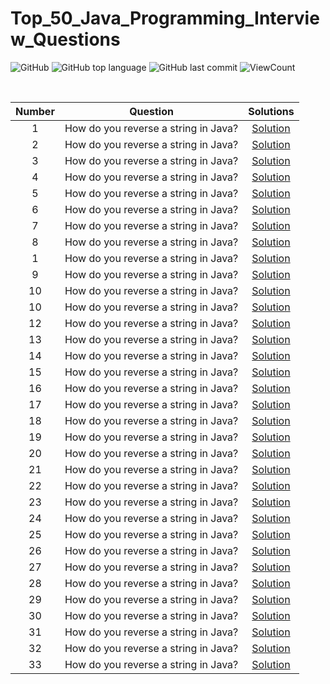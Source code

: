 # Top_50_Java_Programming_Interview_Questions


![GitHub](https://img.shields.io/github/license/hegdepavankumar/Top_50_Java_Programming_Interview_Questions?style=flat)
![GitHub top language](https://img.shields.io/github/languages/top/hegdepavankumar/Top_50_Java_Programming_Interview_Questions?style=flat)
![GitHub last commit](https://img.shields.io/github/last-commit/hegdepavankumar/Top_50_Java_Programming_Interview_Questions?style=flat)
![ViewCount](https://views.whatilearened.today/views/github/hegdepavankumar/Top_50_Java_Programming_Interview_Questions.svg?cache=remove)



<br>


| Number | Question| Solutions |
|:------:|------------|:---------:|
| 1 | How do you reverse a string in Java? | [Solution](https://github.com/hegdepavankumar/Top_50_Java_Programming_Interview_Questions/blob/main/Java_Programs/Question1.java)
| 2 | How do you reverse a string in Java? | [Solution](https://github.com/hegdepavankumar/Top_50_Java_Programming_Interview_Questions/blob/main/Java_Programs/Question1.java)
| 3 | How do you reverse a string in Java? | [Solution](https://github.com/hegdepavankumar/Top_50_Java_Programming_Interview_Questions/blob/main/Java_Programs/Question1.java)
| 4 | How do you reverse a string in Java? | [Solution](https://github.com/hegdepavankumar/Top_50_Java_Programming_Interview_Questions/blob/main/Java_Programs/Question1.java)
| 5 | How do you reverse a string in Java? | [Solution](https://github.com/hegdepavankumar/Top_50_Java_Programming_Interview_Questions/blob/main/Java_Programs/Question1.java)
| 6 | How do you reverse a string in Java? | [Solution](https://github.com/hegdepavankumar/Top_50_Java_Programming_Interview_Questions/blob/main/Java_Programs/Question1.java)
| 7 | How do you reverse a string in Java? | [Solution](https://github.com/hegdepavankumar/Top_50_Java_Programming_Interview_Questions/blob/main/Java_Programs/Question1.java)
| 8 | How do you reverse a string in Java? | [Solution](https://github.com/hegdepavankumar/Top_50_Java_Programming_Interview_Questions/blob/main/Java_Programs/Question1.java)
| 1 | How do you reverse a string in Java? | [Solution](https://github.com/hegdepavankumar/Top_50_Java_Programming_Interview_Questions/blob/main/Java_Programs/Question1.java)
| 9 | How do you reverse a string in Java? | [Solution](https://github.com/hegdepavankumar/Top_50_Java_Programming_Interview_Questions/blob/main/Java_Programs/Question1.java)
| 10 | How do you reverse a string in Java? | [Solution](https://github.com/hegdepavankumar/Top_50_Java_Programming_Interview_Questions/blob/main/Java_Programs/Question1.java)
| 10 | How do you reverse a string in Java? | [Solution](https://github.com/hegdepavankumar/Top_50_Java_Programming_Interview_Questions/blob/main/Java_Programs/Question1.java)
| 12 | How do you reverse a string in Java? | [Solution](https://github.com/hegdepavankumar/Top_50_Java_Programming_Interview_Questions/blob/main/Java_Programs/Question1.java)
| 13 | How do you reverse a string in Java? | [Solution](https://github.com/hegdepavankumar/Top_50_Java_Programming_Interview_Questions/blob/main/Java_Programs/Question1.java)
| 14 | How do you reverse a string in Java? | [Solution](https://github.com/hegdepavankumar/Top_50_Java_Programming_Interview_Questions/blob/main/Java_Programs/Question1.java)
| 15 | How do you reverse a string in Java? | [Solution](https://github.com/hegdepavankumar/Top_50_Java_Programming_Interview_Questions/blob/main/Java_Programs/Question1.java)
| 16 | How do you reverse a string in Java? | [Solution](https://github.com/hegdepavankumar/Top_50_Java_Programming_Interview_Questions/blob/main/Java_Programs/Question1.java)
| 17 | How do you reverse a string in Java? | [Solution](https://github.com/hegdepavankumar/Top_50_Java_Programming_Interview_Questions/blob/main/Java_Programs/Question1.java)
| 18 | How do you reverse a string in Java? | [Solution](https://github.com/hegdepavankumar/Top_50_Java_Programming_Interview_Questions/blob/main/Java_Programs/Question1.java)
| 19 | How do you reverse a string in Java? | [Solution](https://github.com/hegdepavankumar/Top_50_Java_Programming_Interview_Questions/blob/main/Java_Programs/Question1.java)
| 20 | How do you reverse a string in Java? | [Solution](https://github.com/hegdepavankumar/Top_50_Java_Programming_Interview_Questions/blob/main/Java_Programs/Question1.java)
| 21 | How do you reverse a string in Java? | [Solution](https://github.com/hegdepavankumar/Top_50_Java_Programming_Interview_Questions/blob/main/Java_Programs/Question1.java)
| 22 | How do you reverse a string in Java? | [Solution](https://github.com/hegdepavankumar/Top_50_Java_Programming_Interview_Questions/blob/main/Java_Programs/Question1.java)
| 23 | How do you reverse a string in Java? | [Solution](https://github.com/hegdepavankumar/Top_50_Java_Programming_Interview_Questions/blob/main/Java_Programs/Question1.java)
| 24 | How do you reverse a string in Java? | [Solution](https://github.com/hegdepavankumar/Top_50_Java_Programming_Interview_Questions/blob/main/Java_Programs/Question1.java)
| 25 | How do you reverse a string in Java? | [Solution](https://github.com/hegdepavankumar/Top_50_Java_Programming_Interview_Questions/blob/main/Java_Programs/Question1.java)
| 26 | How do you reverse a string in Java? | [Solution](https://github.com/hegdepavankumar/Top_50_Java_Programming_Interview_Questions/blob/main/Java_Programs/Question1.java)
| 27| How do you reverse a string in Java? | [Solution](https://github.com/hegdepavankumar/Top_50_Java_Programming_Interview_Questions/blob/main/Java_Programs/Question1.java)
| 28| How do you reverse a string in Java? | [Solution](https://github.com/hegdepavankumar/Top_50_Java_Programming_Interview_Questions/blob/main/Java_Programs/Question1.java)
| 29| How do you reverse a string in Java? | [Solution](https://github.com/hegdepavankumar/Top_50_Java_Programming_Interview_Questions/blob/main/Java_Programs/Question1.java)
| 30 | How do you reverse a string in Java? | [Solution](https://github.com/hegdepavankumar/Top_50_Java_Programming_Interview_Questions/blob/main/Java_Programs/Question1.java)
| 31 | How do you reverse a string in Java? | [Solution](https://github.com/hegdepavankumar/Top_50_Java_Programming_Interview_Questions/blob/main/Java_Programs/Question1.java)
| 32 | How do you reverse a string in Java? | [Solution](https://github.com/hegdepavankumar/Top_50_Java_Programming_Interview_Questions/blob/main/Java_Programs/Question1.java)
| 33 | How do you reverse a string in Java? | [Solution](https://github.com/hegdepavankumar/Top_50_Java_Programming_Interview_Questions/blob/main/Java_Programs/Question1.java)
